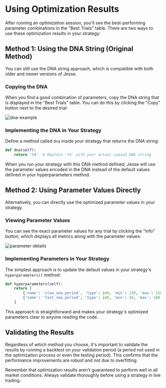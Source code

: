 # Using Optimization Results

After running an optimization session, you'll see the best-performing parameter combinations in the "Best Trials" table. There are two ways to use these optimization results in your strategy:

## Method 1: Using the DNA String (Original Method)

You can still use the DNA string approach, which is compatible with both older and newer versions of Jesse.

### Copying the DNA

When you find a good combination of parameters, copy the DNA string that is displayed in the "Best Trials" table. You can do this by clicking the "Copy" button next to the desired trial:

![dna-example](https://api1.jesse.trade/storage/images/docs/dna-example.jpg)

### Implementing the DNA in Your Strategy

Define a method called `dna` inside your strategy that returns the DNA string:

```py
def dna(self):
    return 't4'  # Replace 't4' with your actual copied DNA string
```

When you run your strategy with this DNA method defined, Jesse will use the parameter values encoded in the DNA instead of the default values defined in your hyperparameters method.

## Method 2: Using Parameter Values Directly

Alternatively, you can directly use the optimized parameter values in your strategy.

### Viewing Parameter Values

You can see the exact parameter values for any trial by clicking the "Info" button, which displays all metrics along with the parameter values:

![parameter-details](https://api1.jesse.trade/storage/images/docs/parameter-details.jpg)

### Implementing Parameters in Your Strategy

The simplest approach is to update the default values in your strategy's `hyperparameters()` method:

```py
def hyperparameters(self):
    return [
        {'name': 'slow_sma_period', 'type': int, 'min': 150, 'max': 210, 'default': 180},  # Updated from 200
        {'name': 'fast_sma_period', 'type': int, 'min': 20, 'max': 100, 'default': 42},    # Updated from 50
    ]
```

This approach is straightforward and makes your strategy's optimized parameters clear to anyone reading the code.

## Validating the Results

Regardless of which method you choose, it's important to validate the results by running a backtest on your validation period (a period not used in the optimization process or even the testing period). This confirms that the performance improvements are robust and not due to overfitting.

Remember that optimization results aren't guaranteed to perform well in all market conditions. Always validate thoroughly before using a strategy in live trading.
